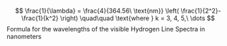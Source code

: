$$
\frac{1}{\lambda} = \frac{4}{364.56\ \text{nm}} \left( \frac{1}{2^2}-\frac{1}{k^2} \right)
\quad\quad \text{where } k = 3, 4, 5,\ \dots
$$
Formula for the wavelengths of the visible Hydrogen Line Spectra in nanometers